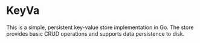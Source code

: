# KeyVa
This is a simple, persistent key-value store implementation in Go. The store provides basic CRUD operations and supports data persistence to disk.
